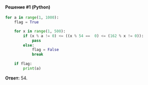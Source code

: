 #### Решение #1 (Python)
```python
for a in range(1, 1000):
    flag = True

    for x in range(1, 500):
        if (x % a != 0) <= ((x % 54 ==  0) <= (162 % x != 0)):
            pass
        else:
            flag = False
            break
    
    if flag:
        print(a)
```
**Ответ:** 54.
